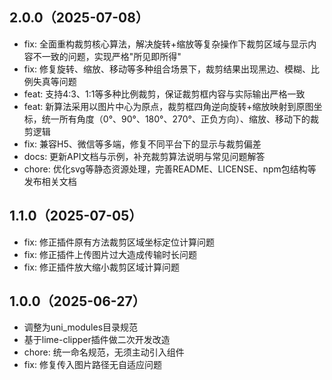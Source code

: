
## 2.0.0（2025-07-08）
- fix: 全面重构裁剪核心算法，解决旋转+缩放等复杂操作下裁剪区域与显示内容不一致的问题，实现严格"所见即所得"
- fix: 修复旋转、缩放、移动等多种组合场景下，裁剪结果出现黑边、模糊、比例失真等问题
- feat: 支持4:3、1:1等多种比例裁剪，保证裁剪框内容与实际输出严格一致
- feat: 新算法采用以图片中心为原点，裁剪框四角逆向旋转+缩放映射到原图坐标，统一所有角度（0°、90°、180°、270°、正负方向）、缩放、移动下的裁剪逻辑
- fix: 兼容H5、微信等多端，修复不同平台下的显示与裁剪偏差
- docs: 更新API文档与示例，补充裁剪算法说明与常见问题解答
- chore: 优化svg等静态资源处理，完善README、LICENSE、npm包结构等发布相关文档

## 1.1.0（2025-07-05）
- fix: 修正插件原有方法裁剪区域坐标定位计算问题
- fix: 修正插件上传图片过大造成传输时长问题
- fix: 修正插件放大缩小裁剪区域计算问题

## 1.0.0（2025-06-27）
- 调整为uni_modules目录规范
- 基于lime-clipper插件做二次开发改造
- chore: 统一命名规范，无须主动引入组件
- fix: 修复传入图片路径无自适应问题

